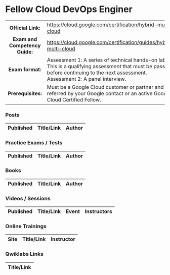 # Fellow Cloud DevOps Enginer

| | | |
| :---:         |     :---      |          :--- |
| **Official Link:** | https://cloud.google.com/certification/hybrid-multi-cloud | 
| **Exam and Competency Guide:** | https://cloud.google.com/certification/guides/hybrid-multi-cloud | 
| **Exam format:** | Assessment 1: A series of technical hands-on labs. This is a qualifying assessment that must be passed before continuing to the next assessment.  Assessment 2: A panel interview. |
| **Prerequisites:** | Must be a Google Cloud customer or partner and referred by your Google contact or an active Google Cloud Certified Fellow. |

### Posts
| Published | Title/Link | Author |
| :---:         |     :---      |          :--- |

### Practice Exams / Tests
| Published | Title/Link | Author |
| :---:         |     :---      |          :--- |

### Books
| Published | Title/Link | Author |
| :---:         |     :---      |          :--- |

### Videos / Sessions
| Published | Title/Link | Event | Instructors |
| :---:         |     :---      |          :--- |          :--- | 

### Online Trainings
| Site | Title/Link | Instructor |
| :---:         |     :---      |          :--- |

### Qwiklabs Links
|  Title/Link  |
| :---:         |

